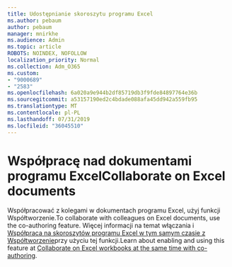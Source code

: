 ```yaml
---
title: Udostępnianie skoroszytu programu Excel
ms.author: pebaum
author: pebaum
manager: mnirkhe
ms.audience: Admin
ms.topic: article
ROBOTS: NOINDEX, NOFOLLOW
localization_priority: Normal
ms.collection: Adm_O365
ms.custom:
- "9000689"
- "2583"
ms.openlocfilehash: 6a020a9e944b2df85719db3f9fde84897764e36b
ms.sourcegitcommit: a53157190ed2c4bdade088afa45dd942a559fb95
ms.translationtype: MT
ms.contentlocale: pl-PL
ms.lasthandoff: 07/31/2019
ms.locfileid: "36045510"
---
```

# <a name="collaborate-on-excel-documents"></a><span data-ttu-id="9090e-102">Współpracę nad dokumentami programu Excel</span><span class="sxs-lookup"><span data-stu-id="9090e-102">Collaborate on Excel documents</span></span>

<span data-ttu-id="9090e-103">Współpracować z kolegami w dokumentach programu Excel, użyj funkcji Współtworzenie.</span><span class="sxs-lookup"><span data-stu-id="9090e-103">To collaborate with colleagues on Excel documents, use the co-authoring feature.</span></span> <span data-ttu-id="9090e-104">Więcej informacji na temat włączania i [Współpraca na skoroszytów programu Excel w tym samym czasie z Współtworzenie](https://support.office.com/article/7152aa8b-b791-414c-a3bb-3024e46fb104)przy użyciu tej funkcji.</span><span class="sxs-lookup"><span data-stu-id="9090e-104">Learn about enabling and using this feature at [Collaborate on Excel workbooks at the same time with co-authoring](https://support.office.com/article/7152aa8b-b791-414c-a3bb-3024e46fb104).</span></span>